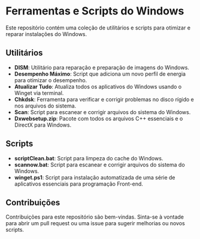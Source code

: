 # Ferramentas e Scripts do Windows

Este repositório contém uma coleção de utilitários e scripts para otimizar e reparar instalações do Windows.

## Utilitários

- **DISM**: Utilitário para reparação e preparação de imagens do Windows.
- **Desempenho Máximo**: Script que adiciona um novo perfil de energia para otimizar o desempenho.
- **Atualizar Tudo**: Atualiza todos os aplicativos do Windows usando o Winget via terminal.
- **Chkdsk**: Ferramenta para verificar e corrigir problemas no disco rígido e nos arquivos do sistema.
- **Scan**: Script para escanear e corrigir arquivos do sistema do Windows.
- **Dxwebsetup.zip**: Pacote com todos os arquivos C++ essenciais e o DirectX para Windows.

## Scripts

- **scriptClean.bat**: Script para limpeza do cache do Windows.
- **scannow.bat**: Script para escanear e corrigir arquivos do sistema do Windows.
- **winget.ps1**: Script para instalação automatizada de uma série de aplicativos essenciais para programação Front-end.

## Contribuições

Contribuições para este repositório são bem-vindas. Sinta-se à vontade para abrir um pull request ou uma issue para sugerir melhorias ou novos scripts.
